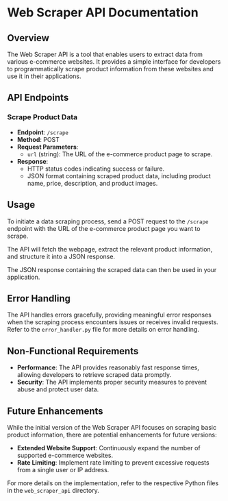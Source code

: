 # Web Scraper API Documentation

## Overview

The Web Scraper API is a tool that enables users to extract data from various e-commerce websites. It provides a simple interface for developers to programmatically scrape product information from these websites and use it in their applications.

## API Endpoints

### Scrape Product Data

- **Endpoint**: `/scrape`
- **Method**: POST
- **Request Parameters**:
  - `url` (string): The URL of the e-commerce product page to scrape.
- **Response**:
  - HTTP status codes indicating success or failure.
  - JSON format containing scraped product data, including product name, price, description, and product images.

## Usage

To initiate a data scraping process, send a POST request to the `/scrape` endpoint with the URL of the e-commerce product page you want to scrape.

The API will fetch the webpage, extract the relevant product information, and structure it into a JSON response.

The JSON response containing the scraped data can then be used in your application.

## Error Handling

The API handles errors gracefully, providing meaningful error responses when the scraping process encounters issues or receives invalid requests. Refer to the `error_handler.py` file for more details on error handling.

## Non-Functional Requirements

- **Performance**: The API provides reasonably fast response times, allowing developers to retrieve scraped data promptly.
- **Security**: The API implements proper security measures to prevent abuse and protect user data.

## Future Enhancements

While the initial version of the Web Scraper API focuses on scraping basic product information, there are potential enhancements for future versions:

- **Extended Website Support**: Continuously expand the number of supported e-commerce websites.
- **Rate Limiting**: Implement rate limiting to prevent excessive requests from a single user or IP address.

For more details on the implementation, refer to the respective Python files in the `web_scraper_api` directory.
